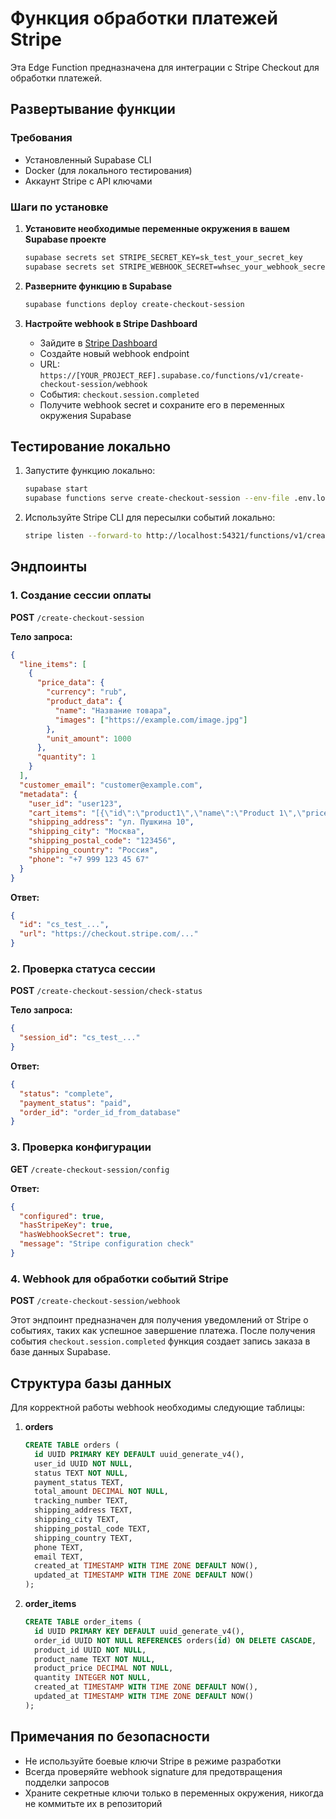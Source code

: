 # Функция обработки платежей Stripe

Эта Edge Function предназначена для интеграции с Stripe Checkout для обработки платежей.

## Развертывание функции

### Требования
- Установленный Supabase CLI
- Docker (для локального тестирования)
- Аккаунт Stripe с API ключами

### Шаги по установке

1. **Установите необходимые переменные окружения в вашем Supabase проекте**

   ```bash
   supabase secrets set STRIPE_SECRET_KEY=sk_test_your_secret_key
   supabase secrets set STRIPE_WEBHOOK_SECRET=whsec_your_webhook_secret
   ```

2. **Разверните функцию в Supabase**

   ```bash
   supabase functions deploy create-checkout-session
   ```

3. **Настройте webhook в Stripe Dashboard**

   - Зайдите в [Stripe Dashboard](https://dashboard.stripe.com/webhooks)
   - Создайте новый webhook endpoint
   - URL: `https://[YOUR_PROJECT_REF].supabase.co/functions/v1/create-checkout-session/webhook`
   - События: `checkout.session.completed`
   - Получите webhook secret и сохраните его в переменных окружения Supabase

## Тестирование локально

1. Запустите функцию локально:

   ```bash
   supabase start
   supabase functions serve create-checkout-session --env-file .env.local
   ```

2. Используйте Stripe CLI для пересылки событий локально:

   ```bash
   stripe listen --forward-to http://localhost:54321/functions/v1/create-checkout-session/webhook
   ```

## Эндпоинты

### 1. Создание сессии оплаты

**POST** `/create-checkout-session`

**Тело запроса:**
```json
{
  "line_items": [
    {
      "price_data": {
        "currency": "rub",
        "product_data": {
          "name": "Название товара",
          "images": ["https://example.com/image.jpg"]
        },
        "unit_amount": 1000 
      },
      "quantity": 1
    }
  ],
  "customer_email": "customer@example.com",
  "metadata": {
    "user_id": "user123",
    "cart_items": "[{\"id\":\"product1\",\"name\":\"Product 1\",\"price\":10.00,\"quantity\":1}]",
    "shipping_address": "ул. Пушкина 10",
    "shipping_city": "Москва",
    "shipping_postal_code": "123456",
    "shipping_country": "Россия",
    "phone": "+7 999 123 45 67"
  }
}
```

**Ответ:**
```json
{
  "id": "cs_test_...",
  "url": "https://checkout.stripe.com/..." 
}
```

### 2. Проверка статуса сессии

**POST** `/create-checkout-session/check-status`

**Тело запроса:**
```json
{
  "session_id": "cs_test_..." 
}
```

**Ответ:**
```json
{
  "status": "complete", 
  "payment_status": "paid",
  "order_id": "order_id_from_database" 
}
```

### 3. Проверка конфигурации

**GET** `/create-checkout-session/config`

**Ответ:**
```json
{
  "configured": true,
  "hasStripeKey": true,
  "hasWebhookSecret": true,
  "message": "Stripe configuration check" 
}
```

### 4. Webhook для обработки событий Stripe

**POST** `/create-checkout-session/webhook`

Этот эндпоинт предназначен для получения уведомлений от Stripe о событиях, таких как успешное завершение платежа. После получения события `checkout.session.completed` функция создает запись заказа в базе данных Supabase.

## Структура базы данных

Для корректной работы webhook необходимы следующие таблицы:

1. **orders**
   ```sql
   CREATE TABLE orders (
     id UUID PRIMARY KEY DEFAULT uuid_generate_v4(),
     user_id UUID NOT NULL,
     status TEXT NOT NULL,
     payment_status TEXT,
     total_amount DECIMAL NOT NULL,
     tracking_number TEXT,
     shipping_address TEXT,
     shipping_city TEXT,
     shipping_postal_code TEXT,
     shipping_country TEXT,
     phone TEXT,
     email TEXT,
     created_at TIMESTAMP WITH TIME ZONE DEFAULT NOW(),
     updated_at TIMESTAMP WITH TIME ZONE DEFAULT NOW()
   );
   ```

2. **order_items**
   ```sql
   CREATE TABLE order_items (
     id UUID PRIMARY KEY DEFAULT uuid_generate_v4(),
     order_id UUID NOT NULL REFERENCES orders(id) ON DELETE CASCADE,
     product_id UUID NOT NULL,
     product_name TEXT NOT NULL,
     product_price DECIMAL NOT NULL,
     quantity INTEGER NOT NULL,
     created_at TIMESTAMP WITH TIME ZONE DEFAULT NOW(),
     updated_at TIMESTAMP WITH TIME ZONE DEFAULT NOW()
   );
   ```

## Примечания по безопасности

- Не используйте боевые ключи Stripe в режиме разработки
- Всегда проверяйте webhook signature для предотвращения подделки запросов
- Храните секретные ключи только в переменных окружения, никогда не коммитьте их в репозиторий 